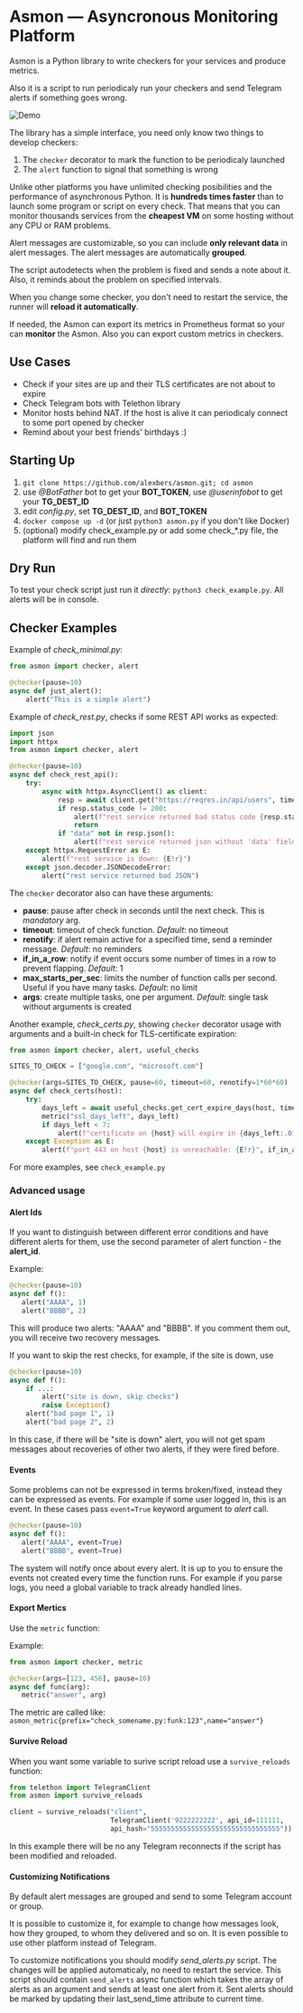 # Asmon — Asyncronous Monitoring Platform #

Asmon is a Python library to write checkers for your services and produce metrics.

Also it is a script to run periodicaly run your checkers and send Telegram alerts if something goes wrong.

![Demo](https://alexbers.com/asmon_en.png)

The library has a simple interface, you need only know two things to develop checkers:

1. The `checker` decorator to mark the function to be periodicaly launched
2. The `alert` function to signal that something is wrong

Unlike other platforms you have unlimited checking posibilities and the performance of asynchronous Python.
It is **hundreds times faster** than to launch some program or script on every check. That means that you can monitor
thousands services from the **cheapest VM** on some hosting without any CPU or RAM problems.

Alert messages are customizable, so you can include **only relevant data** in alert messages. The alert messages are
automatically **grouped**.

The script autodetects when the problem is fixed and sends a note about it. Also, it reminds about the problem on specified intervals.

When you change some checker, you don't need to restart the service, the runner will **reload it automatically**.

If needed, the Asmon can export its metrics in Prometheus format so your can **monitor** the Asmon. Also you can export custom metrics in checkers.

## Use Cases ##

- Check if your sites are up and their TLS certificates are not about to expire
- Check Telegram bots with Telethon library
- Monitor hosts behind NAT. If the host is alive it can periodicaly connect to some port opened by checker
- Remind about your best friends' birthdays :)

## Starting Up ##

1. `git clone https://github.com/alexbers/asmon.git; cd asmon`
2. use *@BotFather* bot to  get your **BOT_TOKEN**, use *@userinfobot* to get your **TG_DEST_ID**
3. edit *config.py*, set **TG_DEST_ID**, and **BOT_TOKEN**
3. `docker compose up -d` (or just `python3 asmon.py` if you don't like Docker)
4. (optional) modify check_example.py or add some check_\*.py file, the platform will find and run them

## Dry Run ##

To test your check script just run it *directly*: `python3 check_example.py`. All alerts will be in console.

## Checker Examples ##

Example of *check_minimal.py*:
```python
from asmon import checker, alert

@checker(pause=10)
async def just_alert():
    alert("This is a simple alert")
```

Example of *check_rest.py*, checks if some REST API works as expected:

```python
import json
import httpx
from asmon import checker, alert

@checker(pause=10)
async def check_rest_api():
    try:
        async with httpx.AsyncClient() as client:
            resp = await client.get("https://reqres.in/api/users", timeout=10)
            if resp.status_code != 200:
                alert(f"rest service returned bad status code {resp.status_code}")
                return
            if "data" not in resp.json():
                alert(f"rest service returned json without 'data' field")
    except httpx.RequestError as E:
        alert(f"rest service is down: {E!r}")
    except json.decoder.JSONDecodeError:
        alert("rest service returned bad JSON")
```

The `checker` decorator also can have these arguments:

- **pause**: pause after check in seconds until the next check. This is *mandatory* arg.
- **timeout**: timeout of check function. *Default*: no timeout
- **renotify**: if alert remain active for a specified time, send a reminder message. *Default*: no reminders
- **if_in_a_row**: notify if event occurs some number of times in a row to prevent flapping. *Default*: 1
- **max_starts_per_sec**: limits the number of function calls per second. Useful if you have many tasks. *Default*: no limit
- **args**: create multiple tasks, one per argument. *Default*: single task without arguments is created

Another example, *check_certs.py*, showing `checker` decorator usage with arguments and a built-in
check for TLS-certificate expiration:

```python
from asmon import checker, alert, useful_checks

SITES_TO_CHECK = ["google.com", "microsoft.com"]

@checker(args=SITES_TO_CHECK, pause=60, timeout=60, renotify=1*60*60)
async def check_certs(host):
    try:
        days_left = await useful_checks.get_cert_expire_days(host, timeout=10)
        metric("ssl_days_left", days_left)
        if days_left < 7:
            alert(f"certificate on {host} will expire in {days_left:.01f} days")
    except Exception as E:
        alert(f"port 443 on host {host} is unreachable: {E!r}", if_in_a_row=2)

```

For more examples, see `check_example.py`


### Advanced usage ###

#### Alert Ids ####
If you want to distinguish between different error conditions and have different alerts for them, use the second parameter of alert function - the **alert\_id**.

Example:

```python
@checker(pause=10)
async def f():
   alert("AAAA", 1)
   alert("BBBB", 2)
```

This will produce two alerts: "AAAA" and "BBBB". If you comment them out, you will receive two recovery messages.

If you want to skip the rest checks, for example, if the site is down, use

```python
@checker(pause=10)
async def f():
    if ...:
        alert("site is down, skip checks")
        raise Exception()
    alert("bad page 1", 1)
    alert("bad page 2", 2)
```

In this case, if there will be "site is down" alert, you will not get spam messages about recoveries of other two alerts, if they were fired before.

#### Events ####
Some problems can not be expressed in terms broken/fixed, instead they can be expressed as events. For example if some user logged in, this is an event. In these cases pass `event=True` keyword argument to *alert*
call.

```python
@checker(pause=10)
async def f():
   alert("AAAA", event=True)
   alert("BBBB", event=True)
```

The system will notify once about every alert. It is up to you to ensure the events not created every time the function runs. For example if you parse logs, you need a global variable to track already handled lines.

#### Export Mertics ####

Use the `metric` function:

Example:
```python
from asmon import checker, metric

@checker(args=[123, 456], pause=10)
async def func(arg):
   metric("answer", arg)
```

The metric are called like:
`asmon_metric{prefix="check_somename.py:funk:123",name="answer"}`

#### Survive Reload ####

When you want some variable to surive script reload use a `survive_reloads` function:

```python
from telethon import TelegramClient
from asmon import survive_reloads

client = survive_reloads("client",
                         TelegramClient('9222222222', api_id=111111,
                         api_hash="55555555555555555555555555555555"))
```

In this example there will be no any Telegram reconnects if the script has been modified and reloaded.

#### Customizing Notifications ####

By default alert messages are grouped and send to some Telegram account or group.

It is possible to customize it, for example to change how messages look, how they grouped, to whom they delivered and so on. It is even possible to use other platform instead of Telegram.

To customize notifications you should modify *send\_alerts.py* script. The changes will be applied automaticaly, no need to restart the service. This script should contain `send_alerts` async function which takes the array of alerts as an argument and sends at least one alert from it. Sent alerts should be marked by updating their last_send_time attribute to current time.
